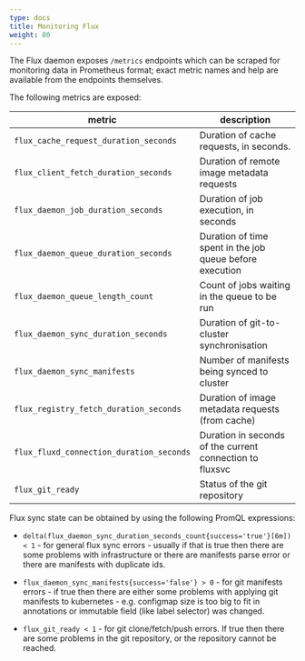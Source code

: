 ```yaml
---
type: docs
title: Monitoring Flux
weight: 80
---
```


The Flux daemon exposes `/metrics` endpoints which can be scraped for
monitoring data in Prometheus format; exact metric names and help are
available from the endpoints themselves.

The following metrics are exposed:

| metric                                   | description
| ---------------------------------------- | ---
| `flux_cache_request_duration_seconds`    | Duration of cache requests, in seconds.
| `flux_client_fetch_duration_seconds`     | Duration of remote image metadata requests
| `flux_daemon_job_duration_seconds`       | Duration of job execution, in seconds
| `flux_daemon_queue_duration_seconds`     | Duration of time spent in the job queue before execution
| `flux_daemon_queue_length_count`         | Count of jobs waiting in the queue to be run
| `flux_daemon_sync_duration_seconds`      | Duration of git-to-cluster synchronisation
| `flux_daemon_sync_manifests`             | Number of manifests being synced to cluster
| `flux_registry_fetch_duration_seconds`   | Duration of image metadata requests (from cache)
| `flux_fluxd_connection_duration_seconds` | Duration in seconds of the current connection to fluxsvc
| `flux_git_ready`                         | Status of the git repository

Flux sync state can be obtained by using the following PromQL expressions:

* `delta(flux_daemon_sync_duration_seconds_count{success='true'}[6m]) < 1` - for general flux sync errors - usually if 
that is true then there are some problems with infrastructure or there are manifests parse error or there are manifests 
with duplicate ids.

* `flux_daemon_sync_manifests{success='false'} > 0` - for git manifests errors - if true then there are either some 
problems with applying git manifests to kubernetes - e.g. configmap size is too big to fit in annotations or 
immutable field (like label selector) was changed. 

* `flux_git_ready < 1` - for git clone/fetch/push errors. If true then there are some problems in the git repository,
 or the repository cannot be reached.
